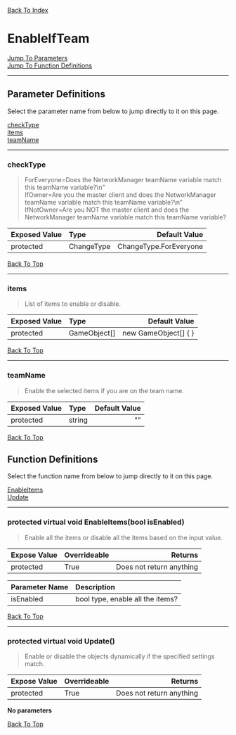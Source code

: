 [Back To Index](../../../index.md)

# EnableIfTeam

[Jump To Parameters](#parameter-definitions)<br/>
[Jump To Function Definitions](#functions-definitions)<br/>

--------------------------------------------------------
## Parameter Definitions<a name="parameter-definitions"></a>

Select the parameter name from below to jump directly to it on this page.

[checkType](#parameter-checkType)<br>
[items](#parameter-items)<br>
[teamName](#parameter-teamName)<br>

------------------
### checkType<a name="parameter-checkType"></a>

> ForEveryone=Does the NetworkManager teamName variable match this teamName variable?\n" <br>IfOwner=Are you the master client and does the NetworkManager teamName variable match this teamName variable?\n" <br>IfNotOwner=Are you NOT the master client and does the NetworkManager teamName variable match this teamName variable?

| Exposed Value | Type | Default Value |
|:---|:---|---:|
|protected |ChangeType|ChangeType.ForEveryone

[Back To Top](#)

------------------
### items<a name="parameter-items"></a>

> List of items to enable or disable.

| Exposed Value | Type | Default Value |
|:---|:---|---:|
|protected |GameObject[]|new GameObject[] { }

[Back To Top](#)

------------------
### teamName<a name="parameter-teamName"></a>

> Enable the selected items if you are on the team name.

| Exposed Value | Type | Default Value |
|:---|:---|---:|
|protected |string|""

[Back To Top](#)

## Function Definitions<a name="functions-definitions"></a>

Select the function name from below to jump directly to it on this page.

[EnableItems](#EnableItems)<br>
[Update](#Update)<br>

------------------
### protected virtual void EnableItems(bool isEnabled)<a name="EnableItems"></a>

>   Enable all the items or disable all the items based on the input value. 

| Expose Value | Overrideable | Returns |
|:---|:---|---:|
|protected|True|Does not return anything|

| Parameter Name | Description |
|:---|:---|
|isEnabled|bool type, enable all the items?|

[Back To Top](#)

------------------
### protected virtual void Update()<a name="Update"></a>

>   Enable or disable the objects dynamically if the specified settings match. 

| Expose Value | Overrideable | Returns |
|:---|:---|---:|
|protected|True|Does not return anything|

**No parameters**

[Back To Top](#)

